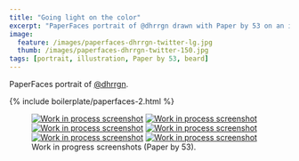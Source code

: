 ```yaml
---
title: "Going light on the color"
excerpt: "PaperFaces portrait of @dhrrgn drawn with Paper by 53 on an iPad."
image: 
  feature: /images/paperfaces-dhrrgn-twitter-lg.jpg
  thumb: /images/paperfaces-dhrrgn-twitter-150.jpg
tags: [portrait, illustration, Paper by 53, beard]
---
```


PaperFaces portrait of [@dhrrgn](http://twitter.com/dhrrgn).

{% include boilerplate/paperfaces-2.html %}

<figure class="half">
	<a href="{{ site.url }}/images/paperfaces-dhrrgn-process-1-lg.jpg"><img src="{{ site.url }}/images/paperfaces-dhrrgn-process-1-600.jpg" alt="Work in process screenshot"></a>
	<a href="{{ site.url }}/images/paperfaces-dhrrgn-process-2-lg.jpg"><img src="{{ site.url }}/images/paperfaces-dhrrgn-process-2-600.jpg" alt="Work in process screenshot"></a>
	<a href="{{ site.url }}/images/paperfaces-dhrrgn-process-3-lg.jpg"><img src="{{ site.url }}/images/paperfaces-dhrrgn-process-3-600.jpg" alt="Work in process screenshot"></a>
	<a href="{{ site.url }}/images/paperfaces-dhrrgn-process-4-lg.jpg"><img src="{{ site.url }}/images/paperfaces-dhrrgn-process-4-600.jpg" alt="Work in process screenshot"></a>
	<a href="{{ site.url }}/images/paperfaces-dhrrgn-process-5-lg.jpg"><img src="{{ site.url }}/images/paperfaces-dhrrgn-process-5-600.jpg" alt="Work in process screenshot"></a>
	<a href="{{ site.url }}/images/paperfaces-dhrrgn-process-6-lg.jpg"><img src="{{ site.url }}/images/paperfaces-dhrrgn-process-6-600.jpg" alt="Work in process screenshot"></a>
	<figcaption>Work in progress screenshots (Paper by 53).</figcaption>
</figure>